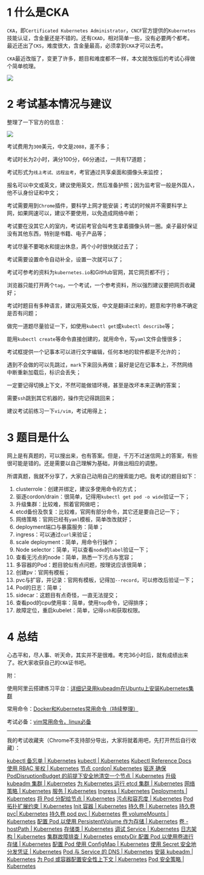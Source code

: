 # 1 什么是CKA

`CKA`，即`Certificated Kubernetes Administrator`，`CNCF`官方提供的`Kubernetes`技能认证，含金量还是不错的。还有`CKAD`，相对简单一些，没有必要两个都考。最近还出了`CKS`，难度很大，含金量最高，必须拿到`CKA`才可以去考。

`CKA`最近改版了，变更了许多，题目和难度都不一样，本文就改版后的考试心得做个简单梳理。

![](https://pkslow.oss-cn-shenzhen.aliyuncs.com/images/2020/12/cka-exam.cka-cert.jpeg)



# 2 考试基本情况与建议

整理了一下官方的信息：

![](https://pkslow.oss-cn-shenzhen.aliyuncs.com/images/2020/12/cka-exam.xmind.png)



考试费用为`300`美元，中文是`2088`，差不多；

考试时长为2小时，满分100分，66分通过，一共有17道题；

考试形式为`线上考试、远程监考`，考官通过共享桌面和摄像头来监控；

报名可以中文或英文，建议使用英文，然后准备护照；因为监考官一般是外国人，他不认身份证和中文；

考试需要用到`Chrome`插件，要科学上网才能安装；考试的时候并不需要科学上网，如果网速可以，建议不要使用，以免造成网络中断；

考试要在没其它人的室内，考试前考官会叫考生拿着摄像头转一圈。桌子最好保证没有其他东西，特别是书籍、电子产品等；

考试尽量不要喝水和提出休息，两个小时很快就过去了；

考试需要设置命令自动补全，设置一次就可以了；

考试可参考的资料为`kubernetes.io`和GitHub官网，其它网页都不行；

浏览器只能打开两个`tag`，一个考试，一个参考资料，所以强烈建议要把网页收藏好；

考试时题目有多种语言，建议用英文版，中文是翻译过来的，题意和字符串不确定是否有问题；

做完一道题尽量验证一下，如使用`kubectl get`或`kubectl describe`等；

能用`kubectl create`等命令直接创建的，就用命令，写`yaml`文件会慢很多；

考试框提供一个记事本可以进行文字编辑，任何本地的软件都是不允许的；

遇到不会做的可以先跳过，`mark`下来回头再做；最好是记在记事本上，不然网络中断重新加载后，标识会丢失；

一定要记得切换上下文，不然可能做错环境，甚至是改坏本来正确的答案；

需要`ssh`跳到其它机器的，操作完记得跳回来；

建议考试前练习一下`vi/vim`，考试用得上；



# 3 题目是什么

网上是有真题的，可以搜出来，也有答案。但是，千万不过迷信网上的答案，有些很可能是错的。还是需要以自己理解为基础，并做出相应的调整。

所谓真题，我就不分享了，大家自己动用自己的搜索能力吧。我考试的题目如下：

1. clusterrole：创建并绑定，建议多使用命令的方式；
2. 驱逐cordon/drain：很简单，记得用`kubectl get pod -o wide`验证一下；
3. 升级集群：比较难，照着官网做吧；
4. etcd备份及恢复：比较难，官网有部分命令，其它还是要自己记一下；
5. 网络策略：官网已经有`yaml`模板，简单改改就好；
6. deployment端口与暴露服务：简单；
7. ingress：可以通过`curl`来验证；
8. scale deployment：简单，用命令行操作；
9. Node selector：简单，可以查看`node`的`label`验证一下；
10. 查看无污点的node：简单，熟悉一下污点与宽容；
11. 多容器的Pod：题目貌似有点问题，按理说应该很简单；
12. 创建pv：官网有模板；
13. pvc与扩容，并记录：官网有模板，记得加`--record`，可以修改后验证一下；
14. Pod的日志：简单；
15. sidecar：这题目有点奇怪，一直无法提交；
16. 查看pod的cpu使用率：简单，使用`top`命令，记得排序；
17. 故障定位，重启kubelet：简单，记得`ssh`和获取权限。



# 4 总结

心态平和，尽人事、听天命，其实并不是很难。考完36小时后，就有成绩出来了。祝大家收获自己的`CKA`证书吧。

附：

使用阿里云搭建练习平台：[详细记录用kubeadm在Ubuntu上安装Kubernetes集群](https://www.pkslow.com/archives/install-kubernetes-on-ubuntu-with-kubeadm)

常用命令：[Docker和Kubernetes常用命令（持续整理）](https://www.pkslow.com/archives/docker-kubernetes-frequently-used-commands)

考试必备：[vim常用命令，linux必备](https://www.pkslow.com/archives/vim-commands)



---



我的考试收藏夹（Chrome不支持部分导出，大家将就着用吧，先打开然后自行收藏）：

[kubectl 备忘单 | Kubernetes](https://kubernetes.io/zh/docs/reference/kubectl/cheatsheet/)
[kubectl | Kubernetes](https://kubernetes.io/zh/docs/reference/kubectl/kubectl/)
[Kubectl Reference Docs](https://kubernetes.io/docs/reference/generated/kubectl/kubectl-commands#drain)
[使用 RBAC 鉴权 | Kubernetes](https://kubernetes.io/zh/docs/reference/access-authn-authz/rbac/)
[节点 cordon| Kubernetes](https://kubernetes.io/zh/docs/concepts/architecture/nodes/)
[驱逐 确保 PodDisruptionBudget 的前提下安全地清空一个节点 | Kubernetes](https://kubernetes.io/zh/docs/tasks/administer-cluster/safely-drain-node/)
[升级 kubeadm 集群 | Kubernetes](https://kubernetes.io/zh/docs/tasks/administer-cluster/kubeadm/kubeadm-upgrade/)
[为 Kubernetes 运行 etcd 集群 | Kubernetes](https://kubernetes.io/zh/docs/tasks/administer-cluster/configure-upgrade-etcd/)
[网络策略 | Kubernetes](https://kubernetes.io/zh/docs/concepts/services-networking/network-policies/)
[服务 | Kubernetes](https://kubernetes.io/zh/docs/concepts/services-networking/service/#nodeport)
[Ingress | Kubernetes](https://kubernetes.io/zh/docs/concepts/services-networking/ingress/)
[Deployments | Kubernetes](https://kubernetes.io/zh/docs/concepts/workloads/controllers/deployment/)
[将 Pod 分配给节点 | Kubernetes](https://kubernetes.io/zh/docs/concepts/scheduling-eviction/assign-pod-node/#nodeselector)
[污点和容忍度 | Kubernetes](https://kubernetes.io/zh/docs/concepts/scheduling-eviction/taint-and-toleration/)
[Pod 拓扑扩展约束 | Kubernetes](https://kubernetes.io/zh/docs/concepts/workloads/pods/pod-topology-spread-constraints/)
[Init 容器 | Kubernetes](https://kubernetes.io/zh/docs/concepts/workloads/pods/init-containers/)
[持久卷 | Kubernetes](https://kubernetes.io/zh/docs/concepts/storage/persistent-volumes/)
[持久卷 pvc| Kubernetes](https://kubernetes.io/zh/docs/concepts/storage/persistent-volumes/#persistentvolumeclaims)
[持久卷 pod pvc | Kubernetes](https://kubernetes.io/zh/docs/concepts/storage/persistent-volumes/#%E5%9C%A8%E5%AE%B9%E5%99%A8%E4%B8%AD%E6%B7%BB%E5%8A%A0%E5%8E%9F%E5%A7%8B%E5%9D%97%E8%AE%BE%E5%A4%87%E8%B7%AF%E5%BE%84%E7%9A%84-pod-%E8%A7%84%E7%BA%A6)
[卷 volumeMounts | Kubernetes](https://kubernetes.io/zh/docs/concepts/storage/volumes/#emptydir)
[配置 Pod 以使用 PersistentVolume 作为存储 | Kubernetes](https://kubernetes.io/zh/docs/tasks/configure-pod-container/configure-persistent-volume-storage/#create-a-persistentvolume)
[卷 - hostPath | Kubernetes](https://kubernetes.io/zh/docs/concepts/storage/volumes/#hostpath)
[存储类 | Kubernetes](https://kubernetes.io/zh/docs/concepts/storage/storage-classes/#%E5%85%81%E8%AE%B8%E5%8D%B7%E6%89%A9%E5%B1%95)
[调试 Service | Kubernetes](https://kubernetes.io/zh/docs/tasks/debug-application-cluster/debug-service/)
[日志架构 | Kubernetes](https://kubernetes.io/zh/docs/concepts/cluster-administration/logging/)
[集群故障排查 | Kubernetes](https://kubernetes.io/zh/docs/tasks/debug-application-cluster/debug-cluster/)
[emptyDir 配置 Pod 以使用卷进行存储 | Kubernetes](https://kubernetes.io/zh/docs/tasks/configure-pod-container/configure-volume-storage/)
[配置 Pod 使用 ConfigMap | Kubernetes](https://kubernetes.io/zh/docs/tasks/configure-pod-container/configure-pod-configmap/)
[使用 Secret 安全地分发凭证 | Kubernetes](https://kubernetes.io/zh/docs/tasks/inject-data-application/distribute-credentials-secure/)
[Pod 与 Service 的 DNS | Kubernetes](https://kubernetes.io/zh/docs/concepts/services-networking/dns-pod-service/)
[安装 kubeadm | Kubernetes](https://kubernetes.io/zh/docs/setup/production-environment/tools/kubeadm/install-kubeadm/)
[为 Pod 或容器配置安全性上下文 | Kubernetes](https://kubernetes.io/zh/docs/tasks/configure-pod-container/security-context/)
[Pod 安全策略 | Kubernetes](https://kubernetes.io/zh/docs/concepts/policy/pod-security-policy/)

